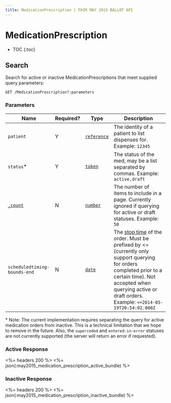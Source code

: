 ```yaml
---
title: MedicationPrescription | FHIR MAY 2015 BALLOT API
---
```


# MedicationPrescription

* TOC
{:toc}

## Search

Search for active or inactive MedicationPrescriptions that meet supplied query parameters:

    GET /MedicationPrescription?:parameters

### Parameters

 Name    | Required? | Type                                                           | Description
---------|-----------|----------------------------------------------------------------|------------------------------------------------------------------
`patient`| Y |[`reference`](http://hl7.org/fhir/2015May/search.html#reference)| The identity of a patient to list dispenses for. Example: `12345`
`status`*| Y |[`token`](http://hl7.org/fhir/2015May/search.html#token)| The status of the med, may be a list separated by commas. Example: `active,draft`
[`_count`](http://hl7.org/fhir/2015May/search.html#count)| N |[`number`](http://hl7.org/fhir/2015May/search.html#number)| The number of items to include in a page. Currently ignored if querying for active or draft statuses. Example: `50`
`scheduledtiming-bounds-end`| N |[`date`](http://hl7.org/fhir/2015May/search.html#date)| The [stop time](http://hl7.org/fhir/2015May/medicationprescription-definitions.html#MedicationPrescription.dosageInstruction.scheduled_x_) of the order. Must be prefixed by <= (currently only support querying for orders completed prior to a certain time). Not accepted when querying active or draft orders. Example: `<=2014-05-19T20:54:02.000Z`

\* Note: The current implementation requires separating the query for active medication orders from inactive. This is a technical limitation that we hope to remove in the future.
Also, the `superceded` and `entered-in-error` statuses are not currently supported (the server will return an error if requested).

### Active Response

<%= headers 200 %>
<%= json(:may2015_medication_prescription_active_bundle) %>

### Inactive Response
<%= headers 200 %>
<%= json(:may2015_medication_prescription_inactive_bundle) %>